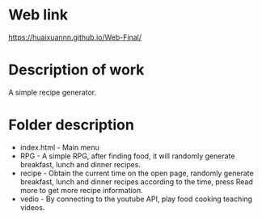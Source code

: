 # Web link  
https://huaixuannn.github.io/Web-Final/  
# Description of work  
A simple recipe generator.  
# Folder description  
* index.html - Main menu  
* RPG - A simple RPG, after finding food, it will randomly generate breakfast, lunch and dinner recipes.  
* recipe - Obtain the current time on the open page, randomly generate breakfast, lunch and dinner recipes according to the time, press Read more to get more recipe information.  
* vedio - By connecting to the youtube API, play food cooking teaching videos.  
